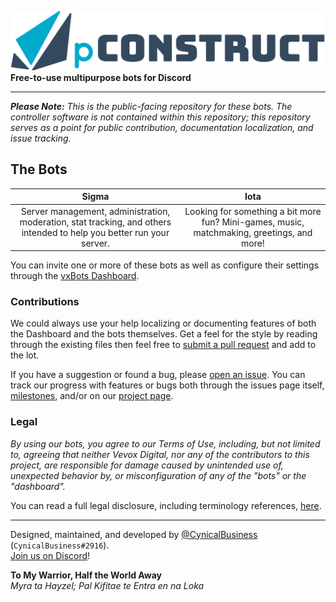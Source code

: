 [![pConstruct](res/branding3_banner.png)](http://discord.vevox.io)
**Free-to-use multipurpose bots for Discord**

---

***Please Note:*** *This is the public-facing repository for these bots. The controller software is not contained within this repository; this repository serves as a point for public contribution, documentation localization, and issue tracking.*

## The Bots

|                                                         Sigma                                                         |                                            Iota                                            |
|:---------------------------------------------------------------------------------------------------------------------:|:------------------------------------------------------------------------------------------:|
| Server management, administration, moderation, stat tracking, and others intended to help you better run your server. | Looking for something a bit more fun? Mini-games, music, matchmaking, greetings, and more! |

You can invite one or more of these bots as well as configure their settings through the [vxBots Dashboard](http://discord.vevox.io).

### Contributions
We could always use your help localizing or documenting features of both the Dashboard and the bots themselves. Get a feel for the style by reading through the existing files then feel free to [submit a pull request](/pulls) and add to the lot.

If you have a suggestion or found a bug, please [open an issue](/issues). You can track our progress with features or bugs both through the issues page itself, [milestones](/milestones), and/or on our [project page](/projects).

### Legal
*By using our bots, you agree to our Terms of Use, including, but not limited to, agreeing that neither Vevox Digital, nor any of the contributors to this project, are responsible for damage caused by unintended use of, unexpected behavior by, or misconfiguration of any of the "bots" or the "dashboard".*

You can read a full legal disclosure, including terminology references, [here](http://discord.vevox.io/misc/about).

---

Designed, maintained, and developed by [@CynicalBusiness](https://github.com/CynicalBusiness) (`CynicalBusiness#2916`).  
[Join us on Discord](http://discord.vevox.io/social)!

**To My Warrior, Half the World Away**  
*Myra ta Hayzel; Pal Kifitae te Entra en na Loka*
